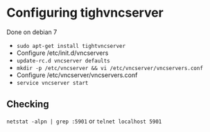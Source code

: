 # Configuring tighvncserver 

Done on debian 7

   * `sudo apt-get install tightvncserver`
   * Configure /etc/init.d/vncservers
   * `update-rc.d vncserver defaults`
   * `mkdir -p /etc/vncserver && vi /etc/vncserver/vncservers.conf`
   * Configure /etc/vncserver/vncservers.conf
   * `service vncserver start`

## Checking

`netstat -alpn | grep :5901` or `telnet localhost 5901`
